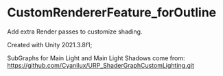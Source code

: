 # CustomRendererFeature_forOutline
Add extra Render passes to customize shading.

Created with Unity 2021.3.8f1;

SubGraphs for Main Light and Main Light Shadows come from: https://github.com/Cyanilux/URP_ShaderGraphCustomLighting.git
